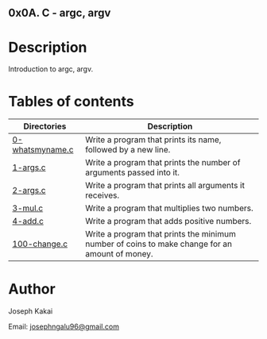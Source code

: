 ## 0x0A. C - argc, argv

# Description
Introduction to argc, argv.

# Tables of contents
Directories | Description
------------|------------
[0-whatsmyname.c](./0-whatsmyname.c) | Write a program that prints its name, followed by a new line.
[1-args.c](./1-args.c) | Write a program that prints the number of arguments passed into it.
[2-args.c](./2-args.c) | Write a program that prints all arguments it receives.
[3-mul.c](./3-mul.c) | Write a program that multiplies two numbers.
[4-add.c](./4-add.c) | Write a program that adds positive numbers.
[100-change.c](./100-change.c) | Write a program that prints the minimum number of coins to make change for an amount of money.

# Author
Joseph Kakai

Email: josephngalu96@gmail.com
